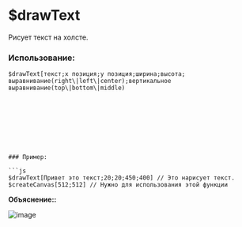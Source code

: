 # $drawText
Рисует текст на холсте.

### Использование:
```
$drawText[текст;x позиция;y позиция;ширина;высота; выравнивание(right\|left\|center);вертикальное выравнивание(top\|bottom\|middle)









### Пример:

```js
$drawText[Привет это текст;20;20;450;400] // Это нарисует текст.
$createCanvas[512;512] // Нужно для использования этой функции
```

**Объяснение::**

![image](https://i.imgur.com/qV2x2zV.jpg)
